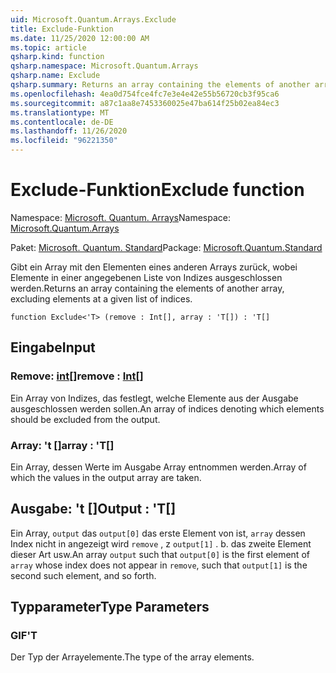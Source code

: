 ```yaml
---
uid: Microsoft.Quantum.Arrays.Exclude
title: Exclude-Funktion
ms.date: 11/25/2020 12:00:00 AM
ms.topic: article
qsharp.kind: function
qsharp.namespace: Microsoft.Quantum.Arrays
qsharp.name: Exclude
qsharp.summary: Returns an array containing the elements of another array, excluding elements at a given list of indices.
ms.openlocfilehash: 4ea0d754fce4fc7e3e4e42e55b56720cb3f95ca6
ms.sourcegitcommit: a87c1aa8e7453360025e47ba614f25b02ea84ec3
ms.translationtype: MT
ms.contentlocale: de-DE
ms.lasthandoff: 11/26/2020
ms.locfileid: "96221350"
---
```

# <a name="exclude-function"></a><span data-ttu-id="d4545-102">Exclude-Funktion</span><span class="sxs-lookup"><span data-stu-id="d4545-102">Exclude function</span></span>

<span data-ttu-id="d4545-103">Namespace: [Microsoft. Quantum. Arrays](xref:Microsoft.Quantum.Arrays)</span><span class="sxs-lookup"><span data-stu-id="d4545-103">Namespace: [Microsoft.Quantum.Arrays](xref:Microsoft.Quantum.Arrays)</span></span>

<span data-ttu-id="d4545-104">Paket: [Microsoft. Quantum. Standard](https://nuget.org/packages/Microsoft.Quantum.Standard)</span><span class="sxs-lookup"><span data-stu-id="d4545-104">Package: [Microsoft.Quantum.Standard](https://nuget.org/packages/Microsoft.Quantum.Standard)</span></span>


<span data-ttu-id="d4545-105">Gibt ein Array mit den Elementen eines anderen Arrays zurück, wobei Elemente in einer angegebenen Liste von Indizes ausgeschlossen werden.</span><span class="sxs-lookup"><span data-stu-id="d4545-105">Returns an array containing the elements of another array, excluding elements at a given list of indices.</span></span>

```qsharp
function Exclude<'T> (remove : Int[], array : 'T[]) : 'T[]
```


## <a name="input"></a><span data-ttu-id="d4545-106">Eingabe</span><span class="sxs-lookup"><span data-stu-id="d4545-106">Input</span></span>

### <a name="remove--int"></a><span data-ttu-id="d4545-107">Remove: [int](xref:microsoft.quantum.lang-ref.int)[]</span><span class="sxs-lookup"><span data-stu-id="d4545-107">remove : [Int](xref:microsoft.quantum.lang-ref.int)[]</span></span>

<span data-ttu-id="d4545-108">Ein Array von Indizes, das festlegt, welche Elemente aus der Ausgabe ausgeschlossen werden sollen.</span><span class="sxs-lookup"><span data-stu-id="d4545-108">An array of indices denoting which elements should be excluded from the output.</span></span>


### <a name="array--t"></a><span data-ttu-id="d4545-109">Array: 't []</span><span class="sxs-lookup"><span data-stu-id="d4545-109">array : 'T[]</span></span>

<span data-ttu-id="d4545-110">Ein Array, dessen Werte im Ausgabe Array entnommen werden.</span><span class="sxs-lookup"><span data-stu-id="d4545-110">Array of which the values in the output array are taken.</span></span>



## <a name="output--t"></a><span data-ttu-id="d4545-111">Ausgabe: 't []</span><span class="sxs-lookup"><span data-stu-id="d4545-111">Output : 'T[]</span></span>

<span data-ttu-id="d4545-112">Ein Array, `output` das `output[0]` das erste Element von ist, `array` dessen Index nicht in angezeigt wird `remove` , z `output[1]` . b. das zweite Element dieser Art usw.</span><span class="sxs-lookup"><span data-stu-id="d4545-112">An array `output` such that `output[0]` is the first element of `array` whose index does not appear in `remove`, such that `output[1]` is the second such element, and so forth.</span></span>

## <a name="type-parameters"></a><span data-ttu-id="d4545-113">Typparameter</span><span class="sxs-lookup"><span data-stu-id="d4545-113">Type Parameters</span></span>

### <a name="t"></a><span data-ttu-id="d4545-114">GIF</span><span class="sxs-lookup"><span data-stu-id="d4545-114">'T</span></span>

<span data-ttu-id="d4545-115">Der Typ der Arrayelemente.</span><span class="sxs-lookup"><span data-stu-id="d4545-115">The type of the array elements.</span></span>